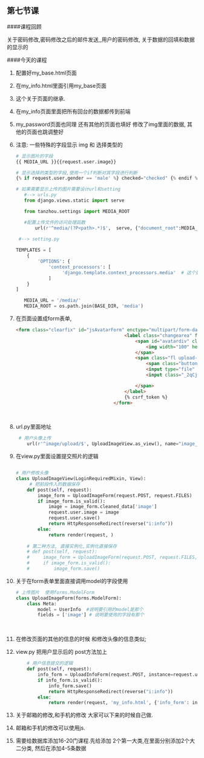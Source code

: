 ## 第七节课

####课程回顾

关于密码修改,密码修改之后的邮件发送,,用户的密码修改, 关于数据的回填和数据的显示的

####今天的课程

1. 配置好my_base.html页面

2. 在my_info.html里面引用my_base页面

3. 这个关于页面的继承.

4. 在my_info页面里面把所有回台的数据都传到前端

5. my_password页面也同理 还有其他的页面也填好  修改了img里面的数据, 其他的页面也跳调整好

6. 注意: 一些特殊的字段显示 img 和 选择类型的  

   ```python
   # 显示图片的字段
   {{ MEDIA_URL }}{{request.user.image}}

   # 显示选择的类型的字段,使用一个if判断对其字段进行判断
   {% if request.user.gender == 'male' %} checked="checked" {% endif %}
   ```



   ```python
   # 如果需要显示上传的图片需要设计url和setting
      #--> urls.py
      from django.views.static import serve

      from tanzhou.settings import MEDIA_ROOT

      #配置上传文件的访问处理函数
          url(r'^media/(?P<path>.*)$',  serve, {"document_root":MEDIA_ROOT}),

    #--> setting.py
    
   TEMPLATES = [
       {
           'OPTIONS': {
               'context_processors': [
                    'django.template.context_processors.media'  # 这个是用来配置media的路径
               ]
       }
   ]

      MEDIA_URL = '/media/'
      MEDIA_ROOT = os.path.join(BASE_DIR, 'media')
   ```



6. 在页面设置成form表单,

   ```html
   <form class="clearfix" id="jsAvatarForm" enctype="multipart/form-data" autocomplete="off" method="post" action="{% url 'i:image_upload' %}" target='frameFile'>
                                           <label class="changearea" for="avatarUp">
                                               <span id="avatardiv" class="pic">
                                                   <img width="100" height="100" class="js-img-show" id="avatarShow" src="{{ MEDIA_URL }}{{ request.user.image }}"/>
                                               </span>
                                               <span class="fl upload-inp-box" style="margin-left:70px;">
                                                   <span class="button btn-green btn-w100" id="jsAvatarBtn">修改头像</span>
                                                   <input type="file" name="image" id="avatarUp" class="js-img-up"/>
                                                   <input class="_2qCjw" id="jsLoginBtn" type="submit" value="确定" />

                                               </span>
                                           </label>
                                           {% csrf_token %}
                                       </form>
   ```

   ​

7. url.py里面地址

   ```python
    # 用户头像上传
       url(r'^image/upload/$', UploadImageView.as_view(), name="image_upload"),
   ```

8. 在view.py里面设置提交照片的逻辑

   ```python

   # 用户修改头像
   class UploadImageView(LoginRequiredMixin, View): 
   		# 把前段传入的数据保存
       def post(self, request):
           image_form = UploadImageForm(request.POST, request.FILES)
           if image_form.is_valid():
               image = image_form.cleaned_data['image']
               request.user.image = image
               request.user.save()
               return HttpResponseRedirect(reverse("i:info"))
           else:
               return render(request, )
       
       # 第二种方法, 直接实例化,实例化直接保存
       # def post(self, request):
       #     image_form = UploadImageForm(request.POST, request.FILES, instance=request.user)
       #     if image_form.is_valid():
       #         image_form.save()

   ```

9. 关于在form表单里面直接调用model的字段使用

   ```python
   # 上传图片  使用forms.ModelForm
   class UploadImageForm(forms.ModelForm):
       class Meta:
           model = UserInfo  #说明要引用的model是那个    
           fields = ['image'] # 说明要使用的字段有那个

   ```

   ​

10. 在修改页面的其他的信息的时候 和修改头像的信息类似;

11. view.py 把用户显示后的 post方法加上

    ```python
    	# 用户信息提交的逻辑
        def post(self, request):
            info_form = UploadInfoForm(request.POST, instance=request.user)
            if info_form.is_valid():
                info_form.save()
                return HttpResponseRedirect(reverse("i:info"))
            else:
                return render(request, 'my_info.html', {'info_form': info_form})
    ```

12. 关于邮箱的修改,和手机的修改 大家可以下来的时候自己做.

13. 邮箱和手机的修改可以使用js.

14. 需要给数据库添加16-20门课程.先给添加 2个第一大类,在里面分别添加2个大二分类, 然后在添加4-5条数据

